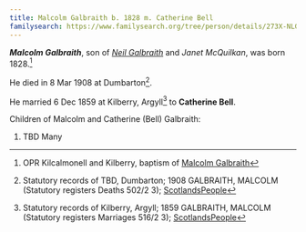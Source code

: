 ```yaml
---
title: Malcolm Galbraith b. 1828 m. Catherine Bell
familysearch: https://www.familysearch.org/tree/person/details/273X-NLG
---
```

***Malcolm Galbraith***, son of *[Neil Galbraith](galbraith-neil-1797-mcquilkan.md)* and *Janet McQuilkan*, was born 1828.[^birth]

He died in 8 Mar 1908 at Dumbarton[^death].

He married 6 Dec 1859 at Kilberry, Argyll[^marriage] to **Catherine Bell**.

Children of Malcolm and Catherine (Bell) Galbraith:

1. TBD Many

[^birth]: OPR Kilcalmonell and Kilberry, baptism of [Malcolm Galbraith](/sources/opr-kilcalmonell-kilberry-births.md#1828-04-29-malcolm-galbraith)

[^marriage]: Statutory records of Kilberry, Argyll; 1859 GALBRAITH, MALCOLM (Statutory registers Marriages 516/2 3); [ScotlandsPeople](https://www.scotlandspeople.gov.uk/view-image/nrs_stat_marriages/1513908)

[^death]: Statutory records of TBD, Dumbarton; 1908 GALBRAITH, MALCOLM (Statutory registers Deaths 502/2 3); [ScotlandsPeople](https://www.scotlandspeople.gov.uk/view-image/nrs_stat_deaths/6074476)
